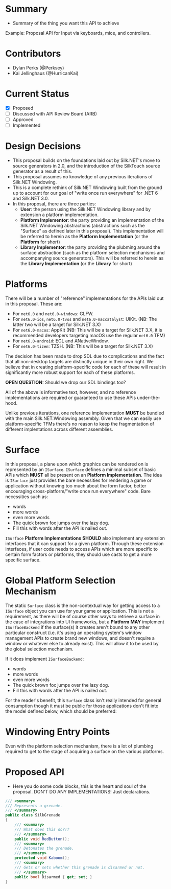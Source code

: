 # Summary
- Summary of the thing you want this API to achieve
    
Example: Proposal API for Input via keyboards, mice, and controllers.

# Contributors
- Dylan Perks (@Perksey)
- Kai Jellinghaus (@HurricanKai)

# Current Status
- [x] Proposed
- [ ] Discussed with API Review Board (ARB)
- [ ] Approved
- [ ] Implemented

# Design Decisions
- This proposal builds on the foundations laid out by Silk.NET's move to source generators in 2.0, and the introduction of the SilkTouch source generator as a result of this.
- This proposal assumes no knowledge of any previous iterations of Silk.NET Windowing.
- This is a complete rethink of Silk.NET Windowing built from the ground up to account for our goal of "write once run everywhere" for .NET 6 and Silk.NET 3.0.
- In this proposal, there are three parties:
   - **User**: the person using the Silk.NET Windowing library and by extension a platform implementation.
   - **Platform Implementor**: the party providing an implementation of the Silk.NET Windowing abstractions (abstractions such as the "Surface" as defined later in this proposal). This implementation will be referred to herein as the **Platform Implementation** (or the **Platform** for short)
   - **Library Implementor**: the party providing the plubming around the surface abstraction (such as the platform selection mechanisms and accompanying source generators). This will be referred to herein as the **Library Implementation** (or the **Library** for short)


# Platforms

There will be a number of "reference" implementations for the APIs laid out in this proposal. These are:
- For `net6.0` and `net6.0-windows`: GLFW.
- For `net6.0-ios`, `net6.0-tvos` and `net6.0-maccatalyst`: UIKit. (NB: The latter two will be a target for Silk.NET 3.X) 
- For `net6.0-macos`: AppKit (NB: This will be a target for Silk.NET 3.X, it is recommended developers targeting macOS use the regular `net6.0` TFM)
- For `net6.0-android`: EGL and ANativeWindow.
- For `net6.0-tizen`: TZSH. (NB: This will be a target for Silk.NET 3.X)

The decision has been made to drop SDL due to complications and the fact that all non-desktop targets are distinctly unique in their own right. We believe that in creating platform-specific code for each of these will result in significantly more robust support for each of these platforms. 

**OPEN QUESTION:** Should we drop our SDL bindings too?

All of the above is informative text, however, and no reference implementations are required or guaranteed to use these APIs under-the-hood.

Unlike previous iterations, one reference implementation **MUST** be bundled with the main Silk.NET.Windowing assembly. Given that we can easily use platform-specific TFMs there's no reason to keep the fragmentation of different implentations across different assemblies.

# Surface

In this proposal, a plane upon which graphics can be rendered on is represented by an `ISurface`. `ISurface` defines a minimal subset of basic APIs which **MUST** all be present on an **Platform Implementation**. The idea is `ISurface` just provides the bare necessities for rendering a game or application without knowing too much about the form factor, better encouraging cross-platform/"write once run everywhere" code. Bare necessities such as:
- words
- more words
- even more words
- The quick brown fox jumps over the lazy dog.
- Fill this with words after the API is nailed out.

`ISurface` **Platform Implementations** **SHOULD** also implement any extension interfaces that it can support for a given platform. Through these extension interfaces, if user code needs to access APIs which are more specific to certain form factors or platforms, they should use casts to get a more specific surface.

# Global Platform Selection Mechanism

The static `Surface` class is the non-contextual way for getting access to a `ISurface` object you can use for your game or application. This is not a requirement, as there will be of course other ways to retrieve a surface in the case of integrations into UI frameworks, but a **Platform** **MAY** implement `ISurfaceBackend` if the surface(s) it creates aren't bound to any other particular construct (i.e. it's using an operating system's window management APIs to create brand new windows, and doesn't require a window or whatever else to already exist). This will allow it to be used by the global selection mechanism.

If it does implement `ISurfaceBackend`:
- words
- more words
- even more words
- The quick brown fox jumps over the lazy dog.
- Fill this with words after the API is nailed out.

For the reader's benefit, this `Surface` class isn't really intended for general consumption though it must be public for those applications don't fit into the model defined below, which should be preferred:

# Windowing Entry Points

Even with the platform selection mechanism, there is a lot of plumbing required to get to the stage of acquiring a surface on the various platforms.

# Proposed API
- Here you do some code blocks, this is the heart and soul of the proposal. DON'T DO ANY IMPLEMENTATIONS! Just declarations.

```cs
/// <summary>
/// Represents a grenade.
/// </summary>
public class SilkGrenade
{
    /// <summary>
    /// What does this do?!?
    /// </summary>
    public void RedButton();
    /// <summary>
    /// Detonates the grenade.
    /// </summary>
    protected void Kaboom();
    /// <summary>
    /// Gets or sets whether this grenade is disarmed or not.
    /// </summary>
    public bool Disarmed { get; set; }
}
```
